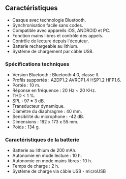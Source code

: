 ## Caractéristiques

- Casque avec technologie Bluetooth.
- Synchronisation facile sans codes.
- Compatible avec appareils iOS, ANDROID et PC.
- Fonction mains libres et contrôle des appels.
- Contrôle de lecture depuis l'écouteur.
- Batterie rechargeable au lithium.
- Système de chargement par câble USB.

### Spécifications techniques

- Version Bluetooth : Bluetooth 4.0, classe II.
- Profils supportés : A2DP1.2 AVRCP1.4 HSP1.2 HFP1.6.
- Portée : 10 m.
- Réponse en fréquence : 20 Hz ~ 20 KHz.
- THD < 1 %.
- SPL : 97 ± 3 dB.
- Transducteur dynamique.
- Diamètre du diaphragme : 40 mm.
- Sensibilité du microphone : -42 dB.
- Dimensions : 182  x 173 x 55 mm.
- Poids : 134 g.


### Caractéristiques de la batterie 

- Batterie au lithium de 200 mAh.
- Autonomie en mode lecture : 10 h.
- Autonomie en mode mains libres : 10 h.
- Temps de charge : 2 h.
- Système de charge via câble USB - microUSB

